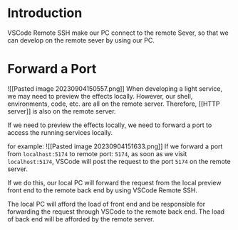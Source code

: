 # Introduction
VSCode Remote SSH make our PC connect to the remote Sever, so that we can develop on the remote sever by using our PC.
# Forward a Port
![[Pasted image 20230904150557.png]]
When developing a light service, we may need to preview the effects locally.
However, our shell, environments, code, etc. are all on the remote server.
Therefore, [[HTTP server]] is also on the remote server.

If we need to preview the effects locally, we need to forward a port to access the running services locally.

for example:
![[Pasted image 20230904151633.png]]
If we forward a port from `localhost:5174` to remote port: `5174`, as soon as we visit `localhost:5174`, VSCode will post the request to the port `5174` on the remote server.

If we do this, our local PC will forward the request from the local preview front end to the remote back end by using VSCode Remote SSH.

The local PC will afford the load of front end and be responsible for forwarding the request through VSCode to the remote back end.
The load of back end will be afforded by the remote server.


